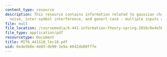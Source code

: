 ```yaml
---
content_type: resource
description: This resource contains information related to gaussian channels, colored
  noise, inter-symbol interference, and generl case - multiple inputs and outputs.
file: null
file_location: /coursemedia/6-441-information-theory-spring-2010/8e4e5b0e4e03de903e9a6642de80fffe_MIT6_441S10_lec18.pdf
file_type: application/pdf
resourcetype: Document
title: MIT6_441S10_lec18.pdf
uid: 8e4e5b0e-4e03-de90-3e9a-6642de80fffe
---
```

